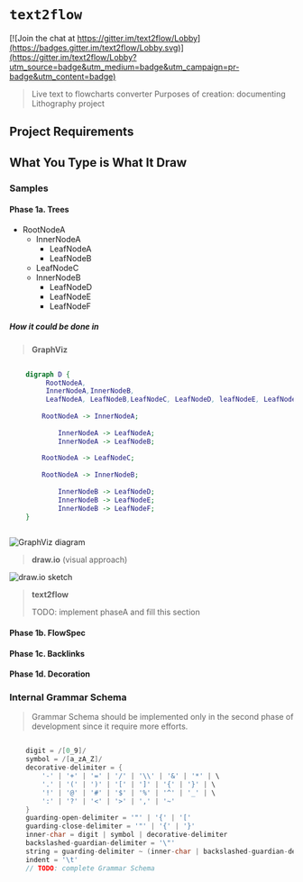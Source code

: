 # `text2flow`

[![Join the chat at https://gitter.im/text2flow/Lobby](https://badges.gitter.im/text2flow/Lobby.svg)](https://gitter.im/text2flow/Lobby?utm_source=badge&utm_medium=badge&utm_campaign=pr-badge&utm_content=badge)

> Live text to flowcharts converter
> Purposes of creation: documenting Lithography project

## Project Requirements

## What You Type is What It Draw

### Samples

#### Phase 1a. Trees

* RootNodeA
	* InnerNodeA
		* LeafNodeA
		* LeafNodeB
    * LeafNodeC
    * InnerNodeB
    	* LeafNodeD
    	* LeafNodeE
    	* LeafNodeF

##### How it could be done in

> **GraphViz**

```dot
    
    digraph D {
    	 RootNodeA,
    	 InnerNodeA,InnerNodeB,
    	 LeafNodeA, LeafNodeB,LeafNodeC, LeafNodeD, leafNodeE, LeafNodeF;
    	
    	RootNodeA -> InnerNodeA;
    	
    		InnerNodeA -> LeafNodeA;
    		InnerNodeA -> LeafNodeB;
    
    	RootNodeA -> LeafNodeC;
    
    	RootNodeA -> InnerNodeB;
    
    		InnerNodeB -> LeafNodeD;
    		InnerNodeB -> LeafNodeE;
    		InnerNodeB -> LeafNodeF;
    }
    
```
    
    
![GraphViz diagram](/docs/samples/phase-1a/view.dot.png "GraphViz diagram")

> **draw.io** (visual approach)

![draw.io sketch](/docs/samples/phase-1a/view.draw.io.png "draw.io sketch")

> **text2flow**
>
> TODO: implement phaseA and fill this section

#### Phase 1b. FlowSpec

#### Phase 1c. Backlinks

#### Phase 1d. Decoration

### Internal Grammar Schema

> Grammar Schema should be implemented only in the second phase of development since it require more efforts.

```scala

    digit = /[0_9]/
    symbol = /[a_zA_Z]/
    decorative-delimiter = {
        '-' | '+' | '=' | '/' | '\\' | '&' | '*' | \
        '.' | '(' | ')' | '[' | ']' | '{' | '}' | \
        '!' | '@' | '#' | '$' | '%' | '^' | '_' | \
        ':' | '?' | '<' | '>' | ',' | '~'
    }
    guarding-open-delimiter = '"' | '{' | '['
    guarding-close-delimiter = '"' | '{' | '}'
    inner-char = digit | symbol | decorative-delimiter
    backslashed-guardian-delimiter = '\"'
    string = guarding-delimiter ~ (inner-char | backslashed-guardian-delimiter) ~ guardian-delimiter
    indent = '\t'
    // TODO: complete Grammar Schema

```
